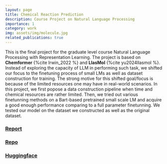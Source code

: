 ```yaml
---
layout: page
title: Chemical Reaction Prediction
description: Course Project on Natural Language Processing
importance: 1
category: work
img: assets/img/molecule.jpg
related_publications: true
---
```


This is the final project for the graduate level course Natural Language Processing with Representation Learning. The project is based on **Chemformer** {%cite Irwin_2022 %} and **LlasMol** {%cite yu2024llasmol %}. Instead of exploring the capacity of LLM in performing such task, we shifted our focus to the finetuning process of small LMs as well as dataset construction for training. The strong motive for this shifted goal/focus is because of the limited resources one may have in real-world scenarios. In this project, we first popose a data construction pipeline when time and chemical resources are rather limited. Then, we tried out various finetunning methods on a Bart-based pretrained small scale LM and acquire a good enough performance comparing to a full parameter finetunning. We tested our model on the dataset we constructed as well as the original dataset.

### [Report](/assets/pdf/NLP_final.pdf)

### [Repo](https://github.com/scaliaven/NLP_project)

### [Huggingface](https://huggingface.co/datasets/scaliaven/Ustop50k)
